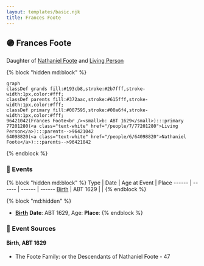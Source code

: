 ```yaml
---
layout: templates/basic.njk
title: Frances Foote
---
```

## 🟣 Frances Foote

Daughter of [Nathaniel Foote](/people/6/64098820) and [Living Person](/people/7/77201280)

{% block "hidden md:block" %}
```mermaid
graph
classDef grands fill:#193cb8,stroke:#2b7fff,stroke-width:1px,color:#fff;
classDef parents fill:#372aac,stroke:#615fff,stroke-width:1px,color:#fff;
classDef primary fill:#007595,stroke:#00a6f4,stroke-width:1px,color:#fff;
96421042(Frances Foote<br /><small>b: ABT 1629</small>):::primary
77201280(<a class="text-white" href="/people/7/77201280">Living Person</a>):::parents-->96421042
64098820(<a class="text-white" href="/people/6/64098820">Nathaniel Foote</a>):::parents-->96421042
```
{% endblock %}

### 📆 Events

{% block "hidden md:block" %}
Type | Date | Age at Event | Place
------ | ------ | ------ | ------
[Birth](#event-event-2) | ABT 1629 |  |
{% endblock %}

{% block "md:hidden" %}
- **[Birth](#event-event-2)**
**Date**: ABT 1629, Age:
**Place**:
{% endblock %}

### 📰 Event Sources

#### <a id="event-event-2"></a> Birth, ABT 1629
* The Foote Family: or the Descendants of Nathaniel Foote  - 47